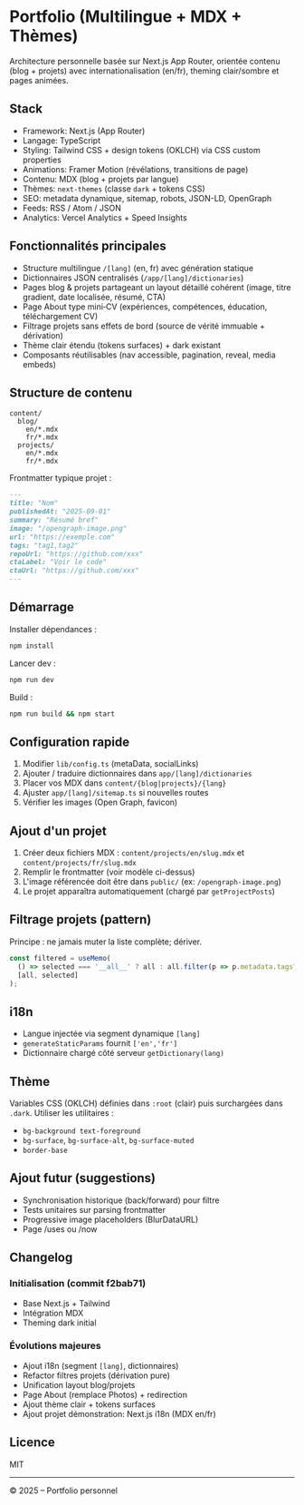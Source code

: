 # Portfolio (Multilingue + MDX + Thèmes)

Architecture personnelle basée sur Next.js App Router, orientée contenu (blog + projets) avec internationalisation (en/fr), theming clair/sombre et pages animées.

## Stack

- Framework: Next.js (App Router)
- Langage: TypeScript
- Styling: Tailwind CSS + design tokens (OKLCH) via CSS custom properties
- Animations: Framer Motion (révélations, transitions de page)
- Contenu: MDX (blog + projets par langue)
- Thèmes: `next-themes` (classe `dark` + tokens CSS)
- SEO: metadata dynamique, sitemap, robots, JSON-LD, OpenGraph
- Feeds: RSS / Atom / JSON
- Analytics: Vercel Analytics + Speed Insights

## Fonctionnalités principales

- Structure multilingue `/[lang]` (en, fr) avec génération statique
- Dictionnaires JSON centralisés (`/app/[lang]/dictionaries`)
- Pages blog & projets partageant un layout détaillé cohérent (image, titre gradient, date localisée, résumé, CTA)
- Page About type mini‑CV (expériences, compétences, éducation, téléchargement CV)
- Filtrage projets sans effets de bord (source de vérité immuable + dérivation)
- Thème clair étendu (tokens surfaces) + dark existant
- Composants réutilisables (nav accessible, pagination, reveal, media embeds)

## Structure de contenu

```text
content/
  blog/
    en/*.mdx
    fr/*.mdx
  projects/
    en/*.mdx
    fr/*.mdx
```

Frontmatter typique projet :

```md
---
title: "Nom"
publishedAt: "2025-09-01"
summary: "Résumé bref"
image: "/opengraph-image.png"
url: "https://exemple.com"
tags: "tag1,tag2"
repoUrl: "https://github.com/xxx"
ctaLabel: "Voir le code"
ctaUrl: "https://github.com/xxx"
---
```

## Démarrage

Installer dépendances :

```bash
npm install
```

Lancer dev :

```bash
npm run dev
```

Build :

```bash
npm run build && npm start
```

## Configuration rapide

1. Modifier `lib/config.ts` (metaData, socialLinks)
2. Ajouter / traduire dictionnaires dans `app/[lang]/dictionaries`
3. Placer vos MDX dans `content/{blog|projects}/{lang}`
4. Ajuster `app/[lang]/sitemap.ts` si nouvelles routes
5. Vérifier les images (Open Graph, favicon)

## Ajout d'un projet

1. Créer deux fichiers MDX : `content/projects/en/slug.mdx` et `content/projects/fr/slug.mdx`
2. Remplir le frontmatter (voir modèle ci-dessus)
3. L'image référencée doit être dans `public/` (ex: `/opengraph-image.png`)
4. Le projet apparaîtra automatiquement (chargé par `getProjectPosts`)

## Filtrage projets (pattern)

Principe : ne jamais muter la liste complète; dériver.

```ts
const filtered = useMemo(
  () => selected === '__all__' ? all : all.filter(p => p.metadata.tags?.includes(selected)),
  [all, selected]
);
```

## i18n

- Langue injectée via segment dynamique `[lang]`
- `generateStaticParams` fournit `['en','fr']`
- Dictionnaire chargé côté serveur `getDictionary(lang)`

## Thème

Variables CSS (OKLCH) définies dans `:root` (clair) puis surchargées dans `.dark`. Utiliser les utilitaires :

- `bg-background text-foreground`
- `bg-surface`, `bg-surface-alt`, `bg-surface-muted`
- `border-base`

## Ajout futur (suggestions)

- Synchronisation historique (back/forward) pour filtre
- Tests unitaires sur parsing frontmatter
- Progressive image placeholders (BlurDataURL)
- Page /uses ou /now

## Changelog

### Initialisation (commit f2bab71)

- Base Next.js + Tailwind
- Intégration MDX
- Theming dark initial

### Évolutions majeures

- Ajout i18n (segment `[lang]`, dictionnaires)
- Refactor filtres projets (dérivation pure)
- Unification layout blog/projets
- Page About (remplace Photos) + redirection
- Ajout thème clair + tokens surfaces
- Ajout projet démonstration: Next.js i18n (MDX en/fr)

## Licence

MIT

---

© 2025 – Portfolio personnel
